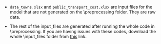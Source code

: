 - `data_towns.xlsx` and `public_transport_cost.xlsx` are input files for the model that are not generated on the \preprocessing folder. They are raw data.

- The rest of the input_files are generated after running the whole code in \preprocessing. If you are having issues with these codes, download the whole \input_files folder from [this](https://drive.google.com/drive/folders/13uN8kvLhV2v1BW2bOM5owNVi9Ct8cwQv?usp=sharing) link.